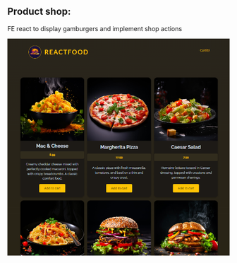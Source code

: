 ## Product shop:

FE react to display gamburgers and implement shop actions

![Screenstot](./public/screen.png)
